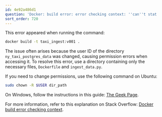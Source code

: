 ```yaml
---
id: 4e92a486d1
question: 'Docker: build error: error checking context: ''can''t stat ''/home/user/repos/data-engineering/week_1_basics_n_setup/2_docker_sql/ny_taxi_postgres_data''''.'
sort_order: 720
---
```


This error appeared when running the command:

```bash
docker build -t taxi_ingest:v001 .
```

The issue often arises because the user ID of the directory `ny_taxi_postgres_data` was changed, causing permission errors when accessing it. To resolve this error, use a directory containing only the necessary files, `Dockerfile` and `ingest_data.py`.

If you need to change permissions, use the following command on Ubuntu:

```bash
sudo chown -R $USER dir_path
```

On Windows, follow the instructions in this guide: [The Geek Page](https://thegeekpage.com/take-ownership-of-a-file-folder-through-command-prompt-in-windows-10/).

For more information, refer to this explanation on Stack Overflow: [Docker build error checking context](https://stackoverflow.com/questions/41286028/docker-build-error-checking-context-cant-stat-c-users-username-appdata).